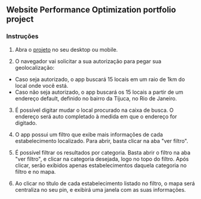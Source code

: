 ## Website Performance Optimization portfolio project

### Instruções

1. Abra o [projeto](https://alinealvesvianna.github.io/Neighbourhood-Map-Project/) no seu desktop ou mobile.

2. O navegador vai solicitar a sua autorização para pegar sua geolocalização:
  * Caso seja autorizado, o app buscará 15 locais em um raio de 1km do local onde você está.
  * Caso não seja autorizado, o app buscará  os 15 locais a partir de um endereço default, definido no bairro da Tijuca, no Rio de Janeiro.

3. É possível digitar mudar o local procurado na caixa de busca. O endereço será auto completado à medida em que o endereço for digitado.

4. O app possui um filtro que exibe mais informações de cada estabelecimento localizado. Para abrir, basta clicar na aba "ver filtro".

5. É possível filtrar os resultados por categoria. Basta abrir o filtro na aba "ver filtro", e clicar na categoria desejada, logo no topo do filtro. Após clicar, serão exibidos apenas estabelecimentos daquela categoria no filtro e no mapa.

6. Ao clicar no título de cada estabelecimento listado no filtro, o mapa será centraliza no seu pin, e exibirá uma janela com as suas informações.
